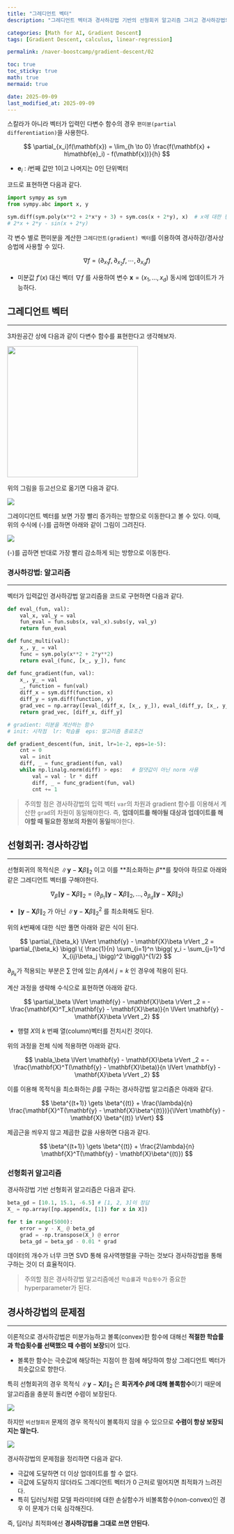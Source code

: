 ```yaml
---
title: "그레디언트 벡터"
description: "그레디언트 벡터과 경사하강법 기반의 선형회귀 알고리즘 그리고 경사하강법의 문제점에 대한 정리 포스트입니다."

categories: [Math for AI, Gradient Descent]
tags: [Gradient Descent, calculus, linear-regression]

permalink: /naver-boostcamp/gradient-descent/02

toc: true
toc_sticky: true
math: true
mermaid: true

date: 2025-09-09
last_modified_at: 2025-09-09
---
```


스칼라가 아니라 벡터가 입력인 다변수 함수의 경우 `편미분(partial differentiation)`을 사용한다.

$$
\partial_{x_i}f(\mathbf{x}) = \lim_{h \to 0} \frac{f(\mathbf{x} + h\mathbf{e}_i) - f(\mathbf{x})}{h}
$$

- $\mathbf{e}_i$ : $i$번째 값만 1이고 나머지는 0인 단위벡터

코드로 표현하면 다음과 같다.

```python
import sympy as sym
from sympy.abc import x, y

sym.diff(sym.poly(x**2 + 2*x*y + 3) + sym.cos(x + 2*y), x)  # x에 대한 편미분
# 2*x + 2*y - sin(x + 2*y)
```

각 변수 별로 편미분을 계산한 `그레디언트(gradient) 벡터`를 이용하여 경사하강/경사상승법에 사용할 수 있다.

$$
\nabla f = (\partial_{x_1} f, \partial_{x_2}f, \cdots, \partial_{x_d}f)
$$

- 미분값 $f'(x)$ 대신 벡터 $\nabla f$ 를 사용하여 변수 $\mathbf{x} = (x_1, \ldots, x_d)$ 동시에 업데이트가 가능하다.

## 그레디언트 벡터
-------------

3차원공간 상에 다음과 같이 다변수 함수를 표현한다고 생각해보자.

<img src="https://velog.velcdn.com/images%2Frecoder%2Fpost%2Fe8979e33-ad86-48a6-9ac7-79c346aed8dd%2Fimage.png" width="300" height="300">

위의 그림을 등고선으로 옮기면 다음과 같다.

<img src="../assets/img/post/naver-boostcamp/gradient_vector_2.png">

그레이디언트 벡터를 보면 가장 빨리 증가하는 방향으로 이동한다고 볼 수 있다. 이때, 위의 수식에 (-)를 곱하면 아래와 같이 그림이 그려진다.

<img src="../assets/img/post/naver-boostcamp/gradient_vector_3.png">

(-)를 곱하면 반대로 가장 빨리 감소하게 되는 방향으로 이동한다.

### 경사하강법: 알고리즘
-----------

벡터가 입력값인 경사하강법 알고리즘을 코드로 구현하면 다음과 같다.

```python
def eval_(fun, val):
    val_x, val_y = val
    fun_eval = fun.subs(x, val_x).subs(y, val_y)
    return fun_eval

def func_multi(val):
    x_, y_ = val
    func = sym.poly(x**2 + 2*y**2)
    return eval_(func, [x_, y_]), func

def func_gradient(fun, val):
    x_, y_ = val
    _, function = fun(val)
    diff_x = sym.diff(function, x)
    diff_y = sym.diff(function, y)
    grad_vec = np.array([eval_(diff_x, [x_, y_]), eval_(diff_y, [x_, y_])], dtype=float)
    return grad_vec, [diff_x, diff_y]

# gradient: 미분을 계산하는 함수
# init: 시작점  lr: 학습률  eps: 알고리즘 종료조건

def gradient_descent(fun, init, lr=1e-2, eps=1e-5):
    cnt = 0
    val = init
    diff, _ = func_gradient(fun, val)
    while np.linalg.norm(diff) > eps:   # 절댓값이 아닌 norm 사용
        val = val - lr * diff
        diff, _ = func_gradient(fun, val)
        cnt += 1
```

> 주의할 점은 경사하강법의 입력 벡터 `var`의 차원과 gradient 함수를 이용해서 계산한 `grad`의 차원이 동일해야한다. 즉, **업데이트를 해야될 대상과 업데이트를 해야할 때 필요한 정보의 차원이 동일**해야한다.

## 선형회귀: 경사하강법
-----------

선형회귀의 목적식은 $\lVert \mathbf{y} - \mathbf{X}\beta \rVert _2$ 이고 이를 **최소화하는 $\beta$**를 찾아야 하므로 아래와 같은 그레디언트 벡터를 구해야한다.

$$
\nabla_\beta \lVert \mathbf{y} - \mathbf{X}\beta \rVert _2 = (\partial_{\beta_1} \lVert \mathbf{y} - \mathbf{X} \beta \rVert _2, \ldots, \partial_{\beta_d} \lVert \mathbf{y} - \mathbf{X}\beta \rVert _2)
$$

- $\lVert \mathbf{y} - \mathbf{X}\beta \rVert _2$ 가 아닌 $\lVert \mathbf{y} - \mathbf{X}\beta \rVert _2^2$ 를 최소화해도 된다.

위의 $k$번째에 대한 식만 풀면 아래와 같은 식이 된다.

$$
\partial_{\beta_k} \lVert \mathbf{y} - \mathbf{X}\beta \rVert _2 = \partial_{\beta_k} \biggl \{ \frac{1}{n} \sum_{i=1}^n \bigg( y_i - \sum_{j=1}^d X_{ij}\beta_j \bigg)^2 \biggl\}^{1/2}
$$

$\partial_{\beta_k}$가 적용되는 부분은 $\sum$ 안에 있는 $\beta_j$에서 $j = k$ 인 경우에 적용이 된다.

계산 과정을 생략해 수식으로 표현하면 아래와 같다.

$$
\partial_\beta \lVert \mathbf{y} - \mathbf{X}\beta \rVert _2 = -\frac{\mathbf{X}^T_k(\mathbf{y} - \mathbf{X}\beta)}{n \lVert \mathbf{y} - \mathbf{X}\beta \rVert _2}
$$

- 행렬 $X$의 $k$ 번째 열(column)벡터를 전치시킨 것이다.

위의 과정을 전체 식에 적용하면 아래와 같다.

$$
\nabla_\beta \lVert \mathbf{y} - \mathbf{X}\beta \rVert _2 = -\frac{\mathbf{X}^T(\mathbf{y} - \mathbf{X}\beta)}{n \lVert \mathbf{y} - \mathbf{X}\beta \rVert _2}
$$

이를 이용해 목적식을 최소화하는 $\beta$를 구하는 경사하강법 알고리즘은 아래와 같다.

$$
\beta^{(t+1)} \gets \beta^{(t)} + \frac{\lambda}{n} \frac{\mathbf{X}^T(\mathbf{y} - \mathbf{X}\beta^{(t)})}{\lVert \mathbf{y} - \mathbf{X} \beta^{(t)} \rVert}
$$

제곱근을 씌우지 않고 제곱한 값을 사용하면 다음과 같다.

$$
\beta^{(t+1)} \gets \beta^{(t)} + \frac{2\lambda}{n} \mathbf{X}^T(\mathbf{y} - \mathbf{X}\beta^{(t)})
$$

### 선형회귀 알고리즘

경사하강법 기반 선형회귀 알고리즘은 다음과 같다.

```python
beta_gd = [10.1, 15.1, -6.5] # [1, 2, 3]이 정답
X_ = np.array([np.append(x, [1]) for x in X])

for t in range(5000):
    error = y - X_ @ beta_gd
    grad = -np.transpose(X_) @ error
    beta_gd = beta_gd - 0.01 * grad
```

데이터의 개수가 너무 크면 SVD 통해 유사역행렬을 구하는 것보다 경사하강법을 통해 구하는 것이 더 효율적이다.

> 주의할 점은 경사하강법 알고리즘에선 `학습률`과 `학습횟수`가 중요한 hyperparameter가 된다.

## 경사하강법의 문제점
----------

이론적으로 경사하강법은 미분가능하고 볼록(convex)한 함수에 대해선 **적절한 학습률과 학습횟수를 선택했으 때 수렴이 보장**되어 있다.

- 볼록한 함수는 극솟값에 해당하는 지점이 한 점에 해당하여 항상 그레디언트 벡터가 최솟값으로 향한다.

특히 선형회귀의 경우 목적식 $\lVert \mathbf{y} - \mathbf{X}\beta \rVert _2$ 은 **회귀계수 $\beta$에 대해 볼록함수**이기 때문에 알고리즘을 충분히 돌리면 수렴이 보장된다.

<img src="https://images.velog.io/images/recoder/post/0ed90910-01e5-4784-a218-4082d258560d/%E1%84%89%E1%85%B3%E1%84%8F%E1%85%B3%E1%84%85%E1%85%B5%E1%86%AB%E1%84%89%E1%85%A3%E1%86%BA%202021-08-08%20%E1%84%8B%E1%85%A9%E1%84%8C%E1%85%A5%E1%86%AB%2012.00.38.png">

하지만 `비선형회귀` 문제의 경우 목적식이 볼록하지 않을 수 있으므로 **수렴이 항상 보장되지는 않는다.**

<img src="https://images.velog.io/images/recoder/post/ce27ce4f-42cf-4539-8537-dafe1edfd964/%E1%84%89%E1%85%B3%E1%84%8F%E1%85%B3%E1%84%85%E1%85%B5%E1%86%AB%E1%84%89%E1%85%A3%E1%86%BA%202021-08-08%20%E1%84%8B%E1%85%A9%E1%84%8C%E1%85%A5%E1%86%AB%2012.02.29.png">

경사하강법의 문제점을 정리하면 다음과 같다.

- 극값에 도달하면 더 이상 업데이트를 할 수 없다.
- 극값에 도달하지 않더라도 그레디언트 벡터가 0 근처로 떨어지면 최적화가 느려진다.
- 특히 딥러닝처럼 모델 파라미터에 대한 손실함수가 비볼록함수(non-convex)인 경우 이 문제가 더욱 심각해진다.

즉, 딥러닝 최적화에선 **경사하강법을 그대로 쓰면 안된다.**

